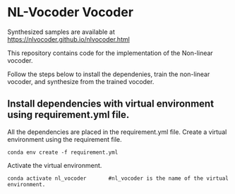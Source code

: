 # NL-Vocoder Vocoder

Synthesized samples are available at https://nlvocoder.github.io/nlvocoder.html


This repository contains code for the implementation of the Non-linear vocoder.

Follow the steps below to install the dependenies, train the non-linear vocoder, and synthesize from the trained vocoder.

## Install dependencies with virtual environment using requirement.yml file.

All the dependencies are placed in the requirement.yml file.
Create a virtual environment using the requirement file.
```
conda env create -f requirement.yml
```

Activate the virtual environment.
```
conda activate nl_vocoder       #nl_vocoder is the name of the virtual environment.
```
